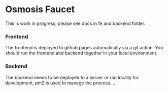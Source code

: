 # Osmosis Faucet
This is work in progress, please see docs in fe and backend folder. 

### Frontend
The frontend is deployed to github pages automatically via a git action. 
You should run the frontend and backend together in your local environment. 

### Backend
The backend needs to be deployed to a server or ran locally for development, pm2 is used to manage the process. 
..
